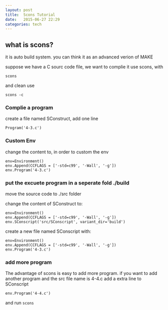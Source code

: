 ```yaml
---
layout: post
title:  Scons Tutorial 
date:   2015-06-27 22:29 
categories: tech 
---
```

## what is scons?

it is auto build system. you can think it as an advanced verion of MAKE

suppose we have a C sourc code file, we want to complie it use scons,
with

    scons

and clean use

    scons -c

### Complie a program

create a file named SConstruct, add one line

    Program('4-3.c')

### Custom Env

change the content to, in order to custom the env

    env=Environment()
    env.Append(CCFLAGS = ['-std=c99', '-Wall', '-g'])
    env.Program('4-3.c')

### put the excuete program in a seperate fold ./build

move the source code to ./src folder

change the content of SConstruct to:

    env=Environment()
    env.Append(CCFLAGS = ['-std=c99', '-Wall', '-g'])
    env.SConscript('src/SConscript', variant_dir='build')

create a new file named SConscript with:

    env=Environment()
    env.Append(CCFLAGS = ['-std=c99', '-Wall', '-g'])
    env.Program('4-3.c')

### add more program

The advantage of scons is easy to add more program.
if you want to add another program and the src file name is 4-4.c
add a extra line to SConscript 

    env.Program('4-4.c')

and run <code>scons</code> 
